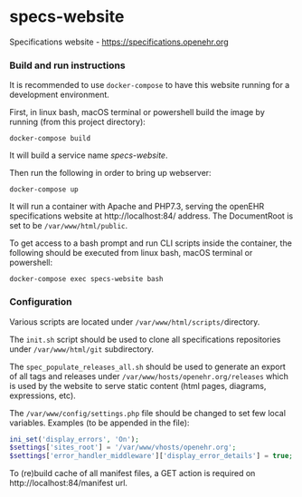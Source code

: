 # specs-website
Specifications website - https://specifications.openehr.org

### Build and run instructions

It is recommended to use `docker-compose` to have this website running for a development environment.

First, in linux bash, macOS terminal or powershell build the image by running (from this project directory):
```
docker-compose build
```

It will build a service name _specs-website_. 

Then run the following in order to bring up webserver:
```
docker-compose up
```

It will run a container with Apache and PHP7.3, serving the openEHR specifications website at http://localhost:84/ address. The DocumentRoot is set to be `/var/www/html/public`.  

To get access to a bash prompt and run CLI scripts inside the container, the following should be executed from linux bash, macOS terminal or powershell:
```
docker-compose exec specs-website bash
```


### Configuration

Various scripts are located under `/var/www/html/scripts/`directory.

The `init.sh` script should be used to clone all specifications repositories under `/var/www/html/git` subdirectory.

The `spec_populate_releases_all.sh` should be used to generate an export of all tags and releases under `/var/www/hosts/openehr.org/releases` which is used by the website to serve static content (html pages, diagrams, expressions, etc).

The `/var/www/config/settings.php` file should be changed to set few local variables. Examples (to be appended in the file):
```php
ini_set('display_errors', 'On');
$settings['sites_root'] = '/var/www/vhosts/openehr.org';
$settings['error_handler_middleware']['display_error_details'] = true;
```

To (re)build cache of all manifest files, a GET action is required on http://localhost:84/manifest url.
